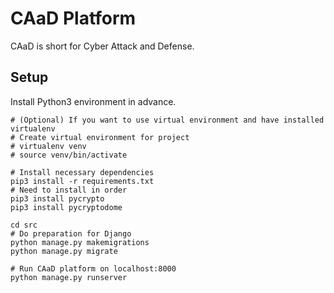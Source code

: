 # CAaD Platform

CAaD is short for Cyber Attack and Defense.

## Setup
Install Python3 environment in advance.

```shell
# (Optional) If you want to use virtual environment and have installed virtualenv
# Create virtual environment for project
# virtualenv venv
# source venv/bin/activate

# Install necessary dependencies
pip3 install -r requirements.txt
# Need to install in order
pip3 install pycrypto
pip3 install pycryptodome

cd src
# Do preparation for Django
python manage.py makemigrations
python manage.py migrate

# Run CAaD platform on localhost:8000
python manage.py runserver
```
